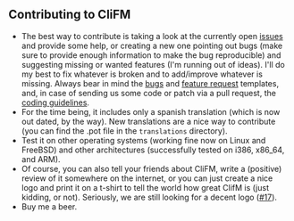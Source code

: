 ## Contributing to CliFM

* The best way to contribute is taking a look at the currently open [issues](https://github.com/leo-arch/clifm/issues) and provide some help, or creating a new one pointing out bugs (make sure to provide enough information to make the bug reproducible) and suggesting missing or wanted features (I'm running out of ideas). I'll do my best to fix whatever is broken and to add/improve whatever is missing. Always bear in mind the [bugs](https://github.com/leo-arch/clifm/blob/master/.github/ISSUE_TEMPLATE/bug_report.md) and [feature request](https://github.com/leo-arch/clifm/blob/master/.github/ISSUE_TEMPLATE/feature_request.md) templates, and, in case of sending us some code or patch via a pull request, the [coding guidelines](https://github.com/leo-arch/clifm/blob/master/src/README.md).
* For the time being, it includes only a spanish translation (which is now out dated, by the way). New translations are a nice way to contribute (you can find the .pot file in the `translations` directory).
* Test it on other operating systems (working fine now on Linux and FreeBSD) and other architectures (successfully tested on i386, x86_64, and ARM).
* Of course, you can also tell your friends about CliFM, write a (positive) review of it somewhere on the internet, or you can just create a nice logo and print it on a t-shirt to tell the world how great ClifM is (just kidding, or not). Seriously, we are still looking for a decent logo ([#17](https://github.com/leo-arch/clifm/issues/17)).
* Buy me a beer.
